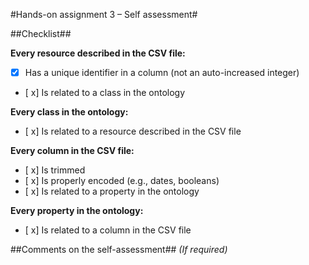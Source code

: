 #Hands-on assignment 3 – Self assessment#

##Checklist##

**Every resource described in the CSV file:**

- [x] Has a unique identifier in a column (not an auto-increased integer)
- [ x] Is related to a class in the ontology

**Every class in the ontology:**

- [ x] Is related to a resource described in the CSV file

**Every column in the CSV file:**

- [ x] Is trimmed
- [ x] Is properly encoded (e.g., dates, booleans)
- [ x] Is related to a property in the ontology

**Every property in the ontology:**

- [ x] Is related to a column in the CSV file

##Comments on the self-assessment##
_(If required)_
